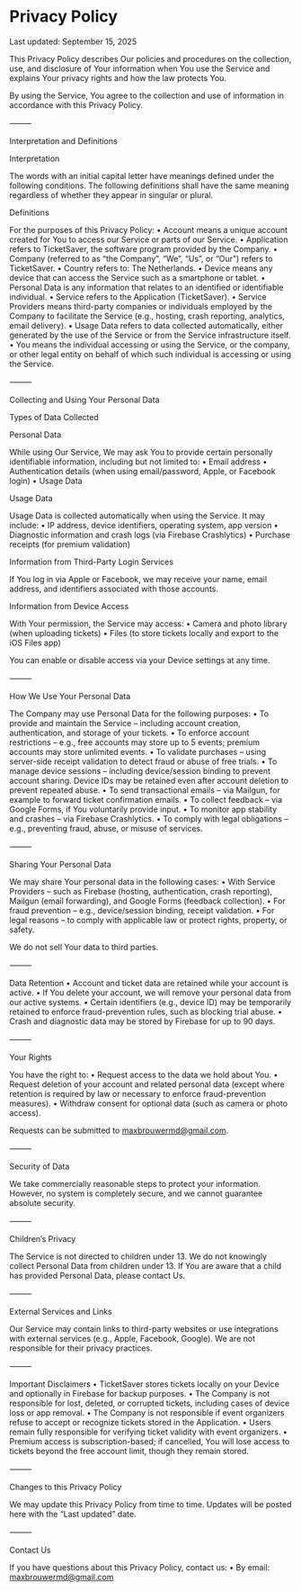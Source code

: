 Privacy Policy  
==============

Last updated: September 15, 2025

This Privacy Policy describes Our policies and procedures on the collection, use, and disclosure of Your information when You use the Service and explains Your privacy rights and how the law protects You.

By using the Service, You agree to the collection and use of information in accordance with this Privacy Policy.

⸻

Interpretation and Definitions

Interpretation

The words with an initial capital letter have meanings defined under the following conditions. The following definitions shall have the same meaning regardless of whether they appear in singular or plural.

Definitions

For the purposes of this Privacy Policy:
	•	Account means a unique account created for You to access our Service or parts of our Service.
	•	Application refers to TicketSaver, the software program provided by the Company.
	•	Company (referred to as “the Company”, “We”, “Us”, or “Our”) refers to TicketSaver.
	•	Country refers to: The Netherlands.
	•	Device means any device that can access the Service such as a smartphone or tablet.
	•	Personal Data is any information that relates to an identified or identifiable individual.
	•	Service refers to the Application (TicketSaver).
	•	Service Providers means third-party companies or individuals employed by the Company to facilitate the Service (e.g., hosting, crash reporting, analytics, email delivery).
	•	Usage Data refers to data collected automatically, either generated by the use of the Service or from the Service infrastructure itself.
	•	You means the individual accessing or using the Service, or the company, or other legal entity on behalf of which such individual is accessing or using the Service.

⸻

Collecting and Using Your Personal Data

Types of Data Collected

Personal Data

While using Our Service, We may ask You to provide certain personally identifiable information, including but not limited to:
	•	Email address
	•	Authentication details (when using email/password, Apple, or Facebook login)
	•	Usage Data

Usage Data

Usage Data is collected automatically when using the Service.
It may include:
	•	IP address, device identifiers, operating system, app version
	•	Diagnostic information and crash logs (via Firebase Crashlytics)
	•	Purchase receipts (for premium validation)

Information from Third-Party Login Services

If You log in via Apple or Facebook, we may receive your name, email address, and identifiers associated with those accounts.

Information from Device Access

With Your permission, the Service may access:
	•	Camera and photo library (when uploading tickets)
	•	Files (to store tickets locally and export to the iOS Files app)

You can enable or disable access via your Device settings at any time.

⸻

How We Use Your Personal Data

The Company may use Personal Data for the following purposes:
	•	To provide and maintain the Service – including account creation, authentication, and storage of your tickets.
	•	To enforce account restrictions – e.g., free accounts may store up to 5 events; premium accounts may store unlimited events.
	•	To validate purchases – using server-side receipt validation to detect fraud or abuse of free trials.
	•	To manage device sessions – including device/session binding to prevent account sharing. Device IDs may be retained even after account deletion to prevent repeated abuse.
	•	To send transactional emails – via Mailgun, for example to forward ticket confirmation emails.
	•	To collect feedback – via Google Forms, if You voluntarily provide input.
	•	To monitor app stability and crashes – via Firebase Crashlytics.
	•	To comply with legal obligations – e.g., preventing fraud, abuse, or misuse of services.

⸻

Sharing Your Personal Data

We may share Your personal data in the following cases:
	•	With Service Providers – such as Firebase (hosting, authentication, crash reporting), Mailgun (email forwarding), and Google Forms (feedback collection).
	•	For fraud prevention – e.g., device/session binding, receipt validation.
	•	For legal reasons – to comply with applicable law or protect rights, property, or safety.

We do not sell Your data to third parties.

⸻

Data Retention
	•	Account and ticket data are retained while your account is active.
	•	If You delete your account, we will remove your personal data from our active systems.
	•	Certain identifiers (e.g., device ID) may be temporarily retained to enforce fraud-prevention rules, such as blocking trial abuse.
	•	Crash and diagnostic data may be stored by Firebase for up to 90 days.

⸻

Your Rights

You have the right to:
	•	Request access to the data we hold about You.
	•	Request deletion of your account and related personal data (except where retention is required by law or necessary to enforce fraud-prevention measures).
	•	Withdraw consent for optional data (such as camera or photo access).

Requests can be submitted to maxbrouwermd@gmail.com.

⸻

Security of Data

We take commercially reasonable steps to protect your information.
However, no system is completely secure, and we cannot guarantee absolute security.

⸻

Children’s Privacy

The Service is not directed to children under 13. We do not knowingly collect Personal Data from children under 13. If You are aware that a child has provided Personal Data, please contact Us.

⸻

External Services and Links

Our Service may contain links to third-party websites or use integrations with external services (e.g., Apple, Facebook, Google). We are not responsible for their privacy practices.

⸻

Important Disclaimers
	•	TicketSaver stores tickets locally on your Device and optionally in Firebase for backup purposes.
	•	The Company is not responsible for lost, deleted, or corrupted tickets, including cases of device loss or app removal.
	•	The Company is not responsible if event organizers refuse to accept or recognize tickets stored in the Application.
	•	Users remain fully responsible for verifying ticket validity with event organizers.
	•	Premium access is subscription-based; if cancelled, You will lose access to tickets beyond the free account limit, though they remain stored.

⸻

Changes to this Privacy Policy

We may update this Privacy Policy from time to time. Updates will be posted here with the “Last updated” date.

⸻

Contact Us

If you have questions about this Privacy Policy, contact us:
	•	By email: maxbrouwermd@gmail.com
